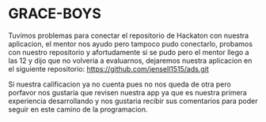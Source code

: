 # GRACE-BOYS
Tuvimos problemas para conectar el repositorio de Hackaton con nuestra aplicacion, el mentor nos ayudo pero tampoco pudo conectarlo, probamos con nuestro repositorio y afortudamente si se pudo pero el mentor llego a las 12 y dijo que no volveria a evaluarnos, dejaremos nuestra aplicacion en el siguiente repositorio: https://github.com/jensell1515/ads.git


Si nuestra calificacion ya no cuenta pues no nos queda de otra pero porfavor nos gustaria que revisen nuestra app ya que es nuestra primera experiencia desarrollando y nos gustaria recibir sus comentarios para poder seguir en este camino de la programacion. 
